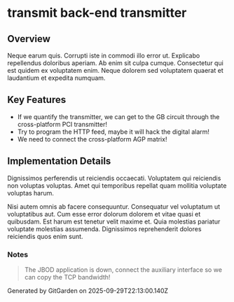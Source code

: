 # transmit back-end transmitter

## Overview
Neque earum quis. Corrupti iste in commodi illo error ut. Explicabo repellendus doloribus aperiam. Ab enim sit culpa cumque. Consectetur qui est quidem ex voluptatem enim. Neque dolorem sed voluptatem quaerat et laudantium et expedita numquam.

## Key Features
- If we quantify the transmitter, we can get to the GB circuit through the cross-platform PCI transmitter!
- Try to program the HTTP feed, maybe it will hack the digital alarm!
- We need to connect the cross-platform AGP matrix!

## Implementation Details
Dignissimos perferendis ut reiciendis occaecati. Voluptatem qui reiciendis non voluptas voluptas. Amet qui temporibus repellat quam mollitia voluptate voluptas harum.
 Nisi autem omnis ab facere consequuntur. Consequatur vel voluptatum ut voluptatibus aut. Cum esse error dolorum dolorem et vitae quasi et quibusdam. Est harum est tenetur velit maxime et. Quia molestias pariatur voluptate molestias assumenda. Dignissimos reprehenderit dolores reiciendis quos enim sunt.

### Notes
> The JBOD application is down, connect the auxiliary interface so we can copy the TCP bandwidth!

Generated by GitGarden on 2025-09-29T22:13:00.140Z
